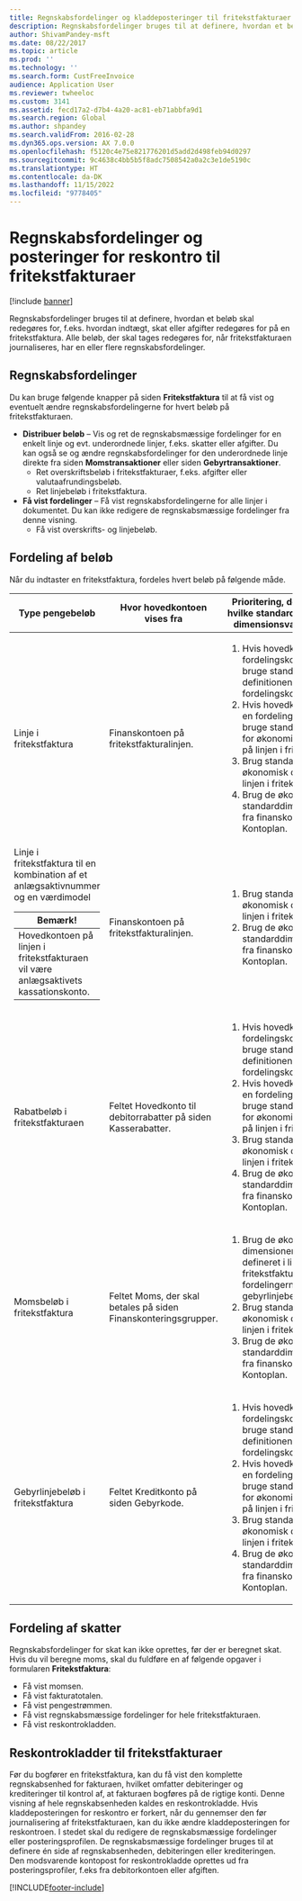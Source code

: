 ```yaml
---
title: Regnskabsfordelinger og kladdeposteringer til fritekstfakturaer
description: Regnskabsfordelinger bruges til at definere, hvordan et beløb skal redegøres for, f.eks. hvordan indtægt, skat eller afgifter redegøres for på en fritekstfaktura. Alle beløb, der skal tages redegøres for, når fritekstfakturaen journaliseres, har en eller flere regnskabsfordelinger.
author: ShivamPandey-msft
ms.date: 08/22/2017
ms.topic: article
ms.prod: ''
ms.technology: ''
ms.search.form: CustFreeInvoice
audience: Application User
ms.reviewer: twheeloc
ms.custom: 3141
ms.assetid: fecd17a2-d7b4-4a20-ac81-eb71abbfa9d1
ms.search.region: Global
ms.author: shpandey
ms.search.validFrom: 2016-02-28
ms.dyn365.ops.version: AX 7.0.0
ms.openlocfilehash: f5120c4e75e821776201d5add2d498feb94d0297
ms.sourcegitcommit: 9c4638c4bb5b5f8adc7508542a0a2c3e1de5190c
ms.translationtype: HT
ms.contentlocale: da-DK
ms.lasthandoff: 11/15/2022
ms.locfileid: "9778405"
---
```

# <a name="accounting-distributions-and-subledger-entries-for-free-text-invoices"></a>Regnskabsfordelinger og posteringer for reskontro til fritekstfakturaer

[!include [banner](../includes/banner.md)]

Regnskabsfordelinger bruges til at definere, hvordan et beløb skal redegøres for, f.eks. hvordan indtægt, skat eller afgifter redegøres for på en fritekstfaktura. Alle beløb, der skal tages redegøres for, når fritekstfakturaen journaliseres, har en eller flere regnskabsfordelinger.

## <a name="accounting-distributions"></a>Regnskabsfordelinger

Du kan bruge følgende knapper på siden **Fritekstfaktura** til at få vist og eventuelt ændre regnskabsfordelingerne for hvert beløb på fritekstfakturaen.

-   **Distribuer beløb** – Vis og ret de regnskabsmæssige fordelinger for en enkelt linje og evt. underordnede linjer, f.eks. skatter eller afgifter. Du kan også se og ændre regnskabsfordelinger for den underordnede linje direkte fra siden **Momstransaktioner** eller siden **Gebyrtransaktioner**.
    -   Ret overskriftsbeløb i fritekstfakturaer, f.eks. afgifter eller valutaafrundingsbeløb.
    -   Ret linjebeløb i fritekstfaktura.
-   **Få vist fordelinger** – Få vist regnskabsfordelingerne for alle linjer i dokumentet. Du kan ikke redigere de regnskabsmæssige fordelinger fra denne visning.
    -   Få vist overskrifts- og linjebeløb.

## <a name="distributing-amounts"></a>Fordeling af beløb
Når du indtaster en fritekstfaktura, fordeles hvert beløb på følgende måde.

<table>
<colgroup>
<col width="33%" />
<col width="33%" />
<col width="33%" />
</colgroup>
<thead>
<tr class="header">
<th>Type pengebeløb</th>
<th>Hvor hovedkontoen vises fra</th>
<th>Prioritering, der bestemmer, hvilke standard for økonomisk dimensionsværdi der vises.</th>
</tr>
</thead>
<tbody>
<tr class="odd">
<td>Linje i fritekstfaktura</td>
<td>Finanskontoen på fritekstfakturalinjen.</td>
<td><ol>
<li>Hvis hovedkontoen er en fordelingskonto, skal du bruge standardværdien fra definitionen af fordelingskontoen.</li>
<li>Hvis hovedkontoen ikke er en fordelingskonto, skal du bruge standardskabelonen for økonomisk dimension på linjen i fritekstfakturaen.</li>
<li>Brug standardværdierne for økonomisk dimension på linjen i fritekstfakturaen.</li>
<li>Brug de økonomiske standarddimensionsværdier fra finanskontoen på siden Kontoplan.</li>
</ol></td>
</tr>
<tr class="even">
<td>Linje i fritekstfaktura til en kombination af et anlægsaktivnummer og en værdimodel
<div class="alert">
<table>
<thead>
<tr class="header">
<th><strong>Bemærk! </strong></th>
</tr>
</thead>
<tbody>
<tr class="odd">
<td>Hovedkontoen på linjen i fritekstfakturaen vil være anlægsaktivets kassationskonto.</td>
</tr>
</tbody>
</table>
</div></td>
<td>Finanskontoen på fritekstfakturalinjen.</td>
<td><ol>
<li>Brug standardværdierne for økonomisk dimension på linjen i fritekstfakturaen.</li>
<li>Brug de økonomiske standarddimensionsværdier fra finanskontoen på siden Kontoplan.</li>
</ol></td>
</tr>
<tr class="odd">
<td>Rabatbeløb i fritekstfakturaen</td>
<td>Feltet Hovedkonto til debitorrabatter på siden Kasserabatter.</td>
<td><ol>
<li>Hvis hovedkontoen er en fordelingskonto, skal du bruge standardværdien fra definitionen af fordelingskontoen.</li>
<li>Hvis hovedkontoen ikke er en fordelingskonto, skal du bruge standardskabelonen for økonomisk dimension på linjen i fritekstfakturaen.</li>
<li>Brug standardværdierne for økonomisk dimension på linjen i fritekstfakturaen.</li>
<li>Brug de økonomiske standarddimensionsværdier fra finanskontoen på siden Kontoplan.</li>
</ol></td>
</tr>
<tr class="even">
<td>Momsbeløb i fritekstfaktura</td>
<td>Feltet Moms, der skal betales på siden Finanskonteringsgrupper.</td>
<td><ol>
<li>Brug de økonomiske dimensioner, der er defineret i linjebeløbet i fritekstfakturaen eller fordelingerne for gebyrlinjebeløbet.</li>
<li>Brug standardværdierne for økonomisk dimension på linjen i fritekstfakturaen.</li>
<li>Brug de økonomiske standarddimensionsværdier fra finanskontoen på siden Kontoplan.</li>
</ol></td>
</tr>
<tr class="odd">
<td>Gebyrlinjebeløb i fritekstfaktura</td>
<td>Feltet Kreditkonto på siden Gebyrkode.</td>
<td><ol>
<li>Hvis hovedkontoen er en fordelingskonto, skal du bruge standardværdien fra definitionen af fordelingskontoen.</li>
<li>Hvis hovedkontoen ikke er en fordelingskonto, skal du bruge standardskabelonen for økonomisk dimension på linjen i fritekstfakturaen.</li>
<li>Brug standardværdierne for økonomisk dimension på linjen i fritekstfakturaen.</li>
<li>Brug de økonomiske standarddimensionsværdier fra finanskontoen på siden Kontoplan.</li>
</ol></td>
</tr>
</tbody>
</table>

## <a name="distributing-taxes"></a>Fordeling af skatter
Regnskabsfordelinger for skat kan ikke oprettes, før der er beregnet skat. Hvis du vil beregne moms, skal du fuldføre en af følgende opgaver i formularen **Fritekstfaktura**:
-   Få vist momsen.
-   Få vist fakturatotalen.
-   Få vist pengestrømmen.
-   Få vist regnskabsmæssige fordelinger for hele fritekstfakturaen.
-   Få vist reskontrokladden.

## <a name="subledger-journals-for-free-text-invoices"></a>Reskontrokladder til fritekstfakturaer
Før du bogfører en fritekstfaktura, kan du få vist den komplette regnskabsenhed for fakturaen, hvilket omfatter debiteringer og krediteringer til kontrol af, at fakturaen bogføres på de rigtige konti. Denne visning af hele regnskabsenheden kaldes en reskontrokladde. Hvis kladdeposteringen for reskontro er forkert, når du gennemser den før journalisering af fritekstfakturaen, kan du ikke ændre kladdeposteringen for reskontroen. I stedet skal du redigere de regnskabsmæssige fordelinger eller posteringsprofilen. De regnskabsmæssige fordelinger bruges til at definere én side af regnskabsenheden, debiteringen eller krediteringen. Den modsvarende kontopost for reskontrokladde oprettes ud fra posteringsprofiler, f.eks fra debitorkontoen eller afgiften.





[!INCLUDE[footer-include](../../includes/footer-banner.md)]
